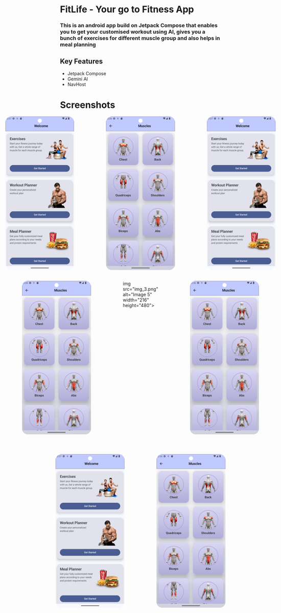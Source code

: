 # FitLife - Your go to Fitness App
### This is an android app build on Jetpack Compose that enables you to get your customised workout using AI, gives you a bunch of exercises for different muscle group and also helps in meal planning

## Key Features
* Jetpack Compose
* Gemini AI
* NavHost

# Screenshots

<div style="display: flex; gap: 100px; justify-content: center;">
  <img src="img_3.png" alt="Image 3" width="216" height="480">
  <img src="img_2.png" alt="Image 2" width="216" height="480">
  <img src="img_3.png" alt="Image 8" width="216" height="480">
</div>
<br> <br>
<div style="display: flex; gap: 100px; justify-content: center;">
  <img src="img_2.png" alt="Image 4" width="216" height="480">
    img src="img_3.png" alt="Image 5" width="216" height="480">
  <img src="img_2.png" alt="Image 6" width="216" height="480">
</div>

<br> <br>

<div style="display: flex; gap: 100px; justify-content: center;">
  <img src="img_3.png" alt="Image 7" width="216" height="480">
  <img src="img_2.png" alt="Image 3" width="216" height="480">
</div>








